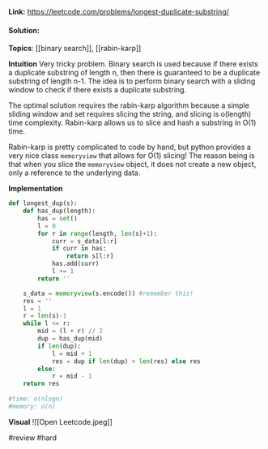 
**Link:** https://leetcode.com/problems/longest-duplicate-substring/
#### Solution:

**Topics**: [[binary search]], [[rabin-karp]]

**Intuition**
 Very tricky problem. Binary search is used because if there exists a duplicate substring of length n, then there is guaranteed to be a duplicate substring of length n-1. The idea is to perform binary search with a sliding window to check if there exists a duplicate substring.

The optimal solution requires the rabin-karp algorithm because a simple sliding window and set requires slicing the string, and slicing is o(length) time complexity. Rabin-karp allows us to slice and hash a substring in O(1) time. 

Rabin-karp is pretty complicated to code by hand, but python provides a very nice class `memoryview` that allows for O(1) slicing! The reason being is that when you slice the `memoryview` object, it does not create a new object, only a reference to the underlying data.

**Implementation**
```python
def longest_dup(s):
	def has_dup(length):
		has = set()
		l = 0
		for r in range(length, len(s)+1):
			curr = s_data[l:r]
			if curr in has:
				return s[l:r]
			has.add(curr)
			l += 1
		return ''

	s_data = memoryview(s.encode()) #remember this!
	res = ''
	l = 1
	r = len(s)-1
	while l <= r:
		mid = (l + r) // 2
		dup = has_dup(mid)
		if len(dup):
			l = mid + 1
			res = dup if len(dup) > len(res) else res
		else:
			r = mid - 1
	return res
	
#time: o(nlogn)
#memory: o(n)
```

**Visual** 
![[Open Leetcode.jpeg]]

#review 
#hard 


